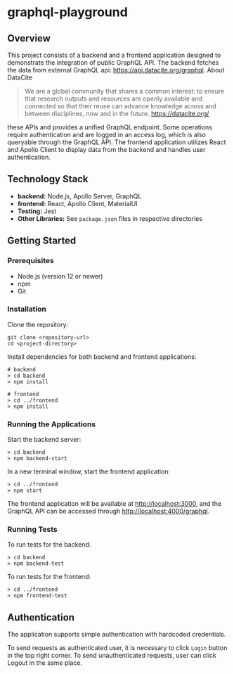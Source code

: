 # graphql-playground

## Overview

This project consists of a backend and a frontend application designed to demonstrate the integration of public GraphQL API. The backend fetches the data from external GraphQL api: https://api.datacite.org/graphql. About DataCite 
> We are a global community that shares a common interest: to ensure that research outputs and resources are openly available and connected so that their reuse can advance knowledge across and between disciplines, now and in the future.
> https://datacite.org/

these APIs and provides a unified GraphQL endpoint. Some operations require authentication and are logged in an access log, which is also queryable through the GraphQL API. The frontend application utilizes React and Apollo Client to display data from the backend and handles user authentication.

## Technology Stack

- **backend:** Node.js, Apollo Server, GraphQL
- **frontend:** React, Apollo Client, MaterialUI
- **Testing:** Jest
- **Other Libraries:** See `package.json` files in respective directories

## Getting Started

### Prerequisites

- Node.js (version 12 or newer)
- npm
- Git

### Installation

Clone the repository:

```
git clone <repository-url>
cd <project-directory>
```

Install dependencies for both backend and frontend applications:

```
# backend 
> cd backend 
> npm install  

# frontend 
> cd ../frontend 
> npm install
```


### Running the Applications

Start the backend server:

```
> cd backend 
> npm backend-start
```

In a new terminal window, start the frontend application:

```
> cd ../frontend  
> npm start
```

The frontend application will be available at [http://localhost:3000](http://localhost:3000/), and the GraphQL API can be accessed through [http://localhost:4000/graphql](http://localhost:4000/graphql).

### Running Tests

To run tests for the backend:

```
> cd backend 
> npm backend-test
```

To run tests for the frontend:

```
> cd ../frontend  
> npm frontend-test
```

## Authentication

The application supports simple authentication with hardcoded credentials. 

To send requests as authenticated user, it is necessary to click `Login` button in the top right corner. To send unauthenticated requests, user can click Logout in the same place.


